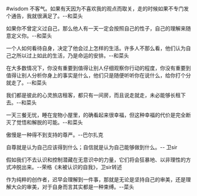 #wisdom 
不客气。如果有天因为不喜欢我的观点而取关，走的时候如果不专门发个通告，我就很满足了。--和菜头

如果你不曾定义过自己，那么他人有一天一定会按照自己的性子，自己的理解来随意定义你。--和菜头

一个人如何看待自身，决定了他会过上怎样的生活。许多人不那么看，他们认为自己之所以过上如此的生活，乃是命运的安排。--和菜头

在大多数情况下，你没有重要到值得让别人仔细观察你行动的程度，你没有重要到值得让别人分析你身上的事实是什么，他们只是随便听听你在说什么，给你打个分就走了。--和菜头


我们都是彼此的心灵旅店租客，都只有一间房，而且说走就走，未必能够长租下去。--和菜头

一天三餐无忧，睡在宠物小屋里，的确看起来很幸福，但这种幸福的代价是完全断灭了觉悟和解脱的可能。--和菜头

傲慢是一种得不到支持的尊严。--巴尔扎克

自尊就是认为自己应该得到什么；自信就是认为自己能够做到什么。-- 卫sir

假如我们不去认识和控制潜藏在无意识中的力量，它们将会狂暴地、以非理性的方式冲脱出来。--荣格《未被认识的自我》，卫sir转述

作为纯粹的创作者，迟早会理解到一件事，那就是无论是坚持自己的审美，还是理解大众的审美，对于自身而言其实都是一种束缚。--菜头